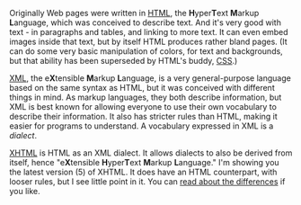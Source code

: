 ﻿Originally Web pages were written in [HTML](http://en.wikipedia.org/wiki/HTML), the **H**yper&#8203;**T**ext **M**arkup **L**anguage, which was conceived to describe text. And it's very good with text - in paragraphs and tables, and linking to more text. It can even embed images inside that text, but by itself HTML produces rather bland pages. (It can do some very basic manipulation of colors, for text and backgrounds, but that ability has been superseded by HTML's buddy, [CSS](css.md).)

[XML](http://en.wikipedia.org/wiki/XML), the e&#8203;**X**tensible **M**arkup **L**anguage, is a very general-purpose language based on the same syntax as HTML, but it was conceived with different things in mind. As markup languages, they both describe information, but XML is best known for allowing everyone to use their own vocabulary to describe their information. It also has stricter rules than HTML, making it easier for programs to understand. A vocabulary expressed in XML is a *dialect*.

[XHTML](http://en.wikipedia.org/wiki/XHTML) is HTML as an XML dialect. It allows dialects to also be derived from itself, hence "e&#8203;**X**tensible **H**yper&#8203;**T**ext **M**arkup **L**anguage." I'm showing you the latest version (5) of XHTML. It does have an HTML counterpart, with looser rules, but I see little point in it. You can [read about the differences](http://wiki.whatwg.org/wiki/HTML_vs._XHTML) if you like.